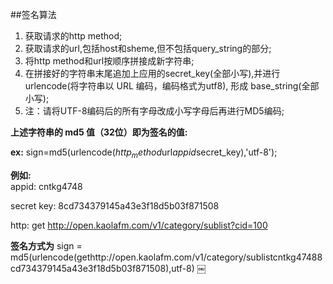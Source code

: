 ##签名算法

1. 获取请求的http method;
2. 获取请求的url,包括host和sheme,但不包括query_string的部分;
3. 将http method和url按顺序拼接成新字符串;
4. 在拼接好的字符串末尾追加上应用的secret_key(全部小写),并进行urlencode(将字符串以 URL 编码，编码格式为utf8), 形成 base_string(全部小写);<br>
5. 注：请将UTF-8编码后的所有字母改成小写字母后再进行MD5编码;


**上述字符串的 md5 值（32位）即为签名的值:**

**ex:** sign=md5(urlencode($http_method$url$appid$secret_key),'utf-8');


**例如:**<br>
appid: cntkg4748


secret key: 8cd734379145a43e3f18d5b03f871508


http: get http://open.kaolafm.com/v1/category/sublist?cid=100


**签名方式为** sign = md5(urlencode(gethttp://open.kaolafm.com/v1/category/sublistcntkg47488cd734379145a43e3f18d5b03f871508),utf-8)
￼


